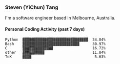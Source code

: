 ### Steven (YiChun) Tang

I'm a software engineer based in Melbourne, Australia.

#### Personal Coding Activity (past 7 days)
```
Python  ▓▓▓▓▓▓▓▓▓▓▓▓▓▓▓▓▓▓▓▓▓▓▓▓▓▓▓▓▓▓  34.84%
Bash    ▓▓▓▓▓▓▓▓▓▓▓▓▓▓▓▓▓▓▓▓▓▓▓▓▓▓      30.97%
C       ▓▓▓▓▓▓▓▓▓▓▓▓▓▓                  16.72%
other   ▓▓▓▓▓▓▓▓▓▓                      11.84%
TeX     ▓▓▓▓                             5.63%
```
